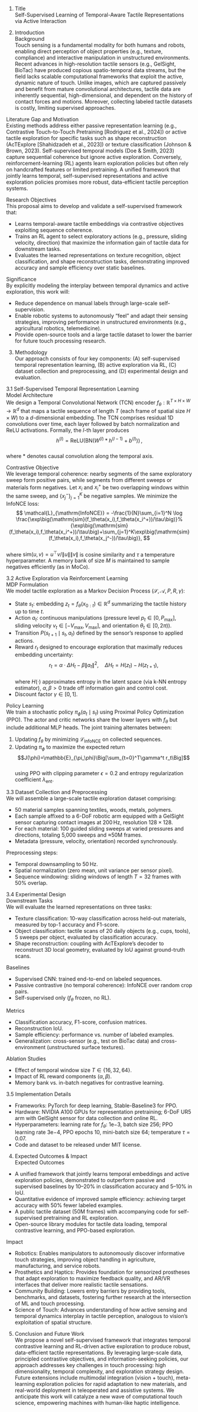 1. Title  
Self-Supervised Learning of Temporal-Aware Tactile Representations via Active Interaction

2. Introduction  
Background  
Touch sensing is a fundamental modality for both humans and robots, enabling direct perception of object properties (e.g., texture, compliance) and interactive manipulation in unstructured environments. Recent advances in high-resolution tactile sensors (e.g., GelSight, BioTac) have produced copious spatio-temporal data streams, but the field lacks scalable computational frameworks that exploit the active, dynamic nature of touch. Unlike images, which are captured passively and benefit from mature convolutional architectures, tactile data are inherently sequential, high-dimensional, and dependent on the history of contact forces and motions. Moreover, collecting labeled tactile datasets is costly, limiting supervised approaches.

Literature Gap and Motivation  
Existing methods address either passive representation learning (e.g., Contrastive Touch-to-Touch Pretraining [Rodriguez et al., 2024]) or active tactile exploration for specific tasks such as shape reconstruction (AcTExplore [Shahidzadeh et al., 2023]) or texture classification (Johnson & Brown, 2023). Self-supervised temporal models (Doe & Smith, 2023) capture sequential coherence but ignore active exploration. Conversely, reinforcement-learning (RL) agents learn exploration policies but often rely on handcrafted features or limited pretraining. A unified framework that jointly learns temporal, self-supervised representations and active exploration policies promises more robust, data-efficient tactile perception systems.

Research Objectives  
This proposal aims to develop and validate a self-supervised framework that:  
- Learns temporal-aware tactile embeddings via contrastive objectives exploiting sequence coherence.  
- Trains an RL agent to select exploratory actions (e.g., pressure, sliding velocity, direction) that maximize the information gain of tactile data for downstream tasks.  
- Evaluates the learned representations on texture recognition, object classification, and shape reconstruction tasks, demonstrating improved accuracy and sample efficiency over static baselines.  

Significance  
By explicitly modeling the interplay between temporal dynamics and active exploration, this work will:  
- Reduce dependence on manual labels through large-scale self-supervision.  
- Enable robotic systems to autonomously “feel” and adapt their sensing strategies, improving performance in unstructured environments (e.g., agricultural robotics, telemedicine).  
- Provide open-source tools and a large tactile dataset to lower the barrier for future touch processing research.

3. Methodology  
Our approach consists of four key components: (A) self-supervised temporal representation learning, (B) active exploration via RL, (C) dataset collection and preprocessing, and (D) experimental design and evaluation.

3.1 Self-Supervised Temporal Representation Learning  
Model Architecture  
We design a Temporal Convolutional Network (TCN) encoder $f_\theta:\mathbb{R}^{T\times H\times W}\to\mathbb{R}^d$ that maps a tactile sequence of length $T$ (each frame of spatial size $H\times W$) to a $d$-dimensional embedding. The TCN comprises residual 1D convolutions over time, each layer followed by batch normalization and ReLU activations. Formally, the $l$-th layer produces  
$$
h^{(l)} = \mathrm{ReLU}\big(\mathrm{BN}(W^{(l)} * h^{(l-1)} + b^{(l)})\big)\,,
$$  
where $*$ denotes causal convolution along the temporal axis.

Contrastive Objective  
We leverage temporal coherence: nearby segments of the same exploratory sweep form positive pairs, while segments from different sweeps or materials form negatives. Let $x_i$ and $x_i^+$ be two overlapping windows within the same sweep, and $\{x_j^-\}_{j=1}^K$ be negative samples. We minimize the InfoNCE loss:  
$$
\mathcal{L}_{\mathrm{InfoNCE}} = -\frac{1}{N}\sum_{i=1}^N \log \frac{\exp\big(\mathrm{sim}(f_\theta(x_i),f_\theta(x_i^+))/\tau\big)}%
{\exp\big(\mathrm{sim}(f_\theta(x_i),f_\theta(x_i^+))/\tau\big)+\sum_{j=1}^K\exp\big(\mathrm{sim}(f_\theta(x_i),f_\theta(x_j^-))/\tau\big)},
$$  
where $\mathrm{sim}(u,v)=u^\top v/\|u\|\|v\|$ is cosine similarity and $\tau$ a temperature hyperparameter. A memory bank of size $M$ is maintained to sample negatives efficiently (as in MoCo).

3.2 Active Exploration via Reinforcement Learning  
MDP Formulation  
We model tactile exploration as a Markov Decision Process $(\mathcal{S},\mathcal{A},P,R,\gamma)$:  
- State $s_t$: embedding $z_t = f_\theta(x_{0:t})\in\mathbb{R}^d$ summarizing the tactile history up to time $t$.  
- Action $a_t$: continuous manipulations (pressure level $p_t\in[0,P_{\max}]$, sliding velocity $v_t\in[-V_{\max},V_{\max}]$, and orientation $\theta_t\in[0,2\pi)$).  
- Transition $P(s_{t+1}\mid s_t,a_t)$ defined by the sensor’s response to applied actions.  
- Reward $r_t$ designed to encourage exploration that maximally reduces embedding uncertainty:  
  $$r_t = \alpha\cdot\Delta H_t - \beta \|a_t\|^2,\quad \Delta H_t = H(z_t)-H(z_{t+1}),$$  
  where $H(\cdot)$ approximates entropy in the latent space (via k-NN entropy estimator), $\alpha,\beta>0$ trade off information gain and control cost.  
- Discount factor $\gamma\in[0,1]$.

Policy Learning  
We train a stochastic policy $\pi_\phi(a_t\mid s_t)$ using Proximal Policy Optimization (PPO). The actor and critic networks share the lower layers with $f_\theta$ but include additional MLP heads. The joint training alternates between:  
1. Updating $f_\theta$ by minimizing $\mathcal{L}_{\mathrm{InfoNCE}}$ on collected sequences.  
2. Updating $\pi_\phi$ to maximize the expected return  
   $$J(\phi)=\mathbb{E}_{\pi_\phi}\Big[\sum_{t=0}^T\gamma^t r_t\Big]$$  
   using PPO with clipping parameter $\epsilon=0.2$ and entropy regularization coefficient $\lambda_{\mathrm{ent}}$.

3.3 Dataset Collection and Preprocessing  
We will assemble a large-scale tactile exploration dataset comprising:  
- 50 material samples spanning textiles, woods, metals, polymers.  
- Each sample affixed to a 6-DoF robotic arm equipped with a GelSight sensor capturing contact images at 200 Hz, resolution $128\times128$.  
- For each material: 100 guided sliding sweeps at varied pressures and directions, totaling 5,000 sweeps and $\approx$50M frames.  
- Metadata (pressure, velocity, orientation) recorded synchronously.  

Preprocessing steps:  
- Temporal downsampling to 50 Hz.  
- Spatial normalization (zero mean, unit variance per sensor pixel).  
- Sequence windowing: sliding windows of length $T=32$ frames with 50% overlap.

3.4 Experimental Design  
Downstream Tasks  
We will evaluate the learned representations on three tasks:  
- Texture classification: 10-way classification across held-out materials, measured by top-1 accuracy and F1-score.  
- Object classification: tactile scans of 20 daily objects (e.g., cups, tools), 5 sweeps per object, evaluated by classification accuracy.  
- Shape reconstruction: coupling with AcTExplore’s decoder to reconstruct 3D local geometry, evaluated by IoU against ground-truth scans.

Baselines  
- Supervised CNN: trained end-to-end on labeled sequences.  
- Passive contrastive (no temporal coherence): InfoNCE over random crop pairs.  
- Self-supervised only ($f_\theta$ frozen, no RL).  

Metrics  
- Classification accuracy, F1-score, confusion matrices.  
- Reconstruction IoU.  
- Sample efficiency: performance vs. number of labeled examples.  
- Generalization: cross-sensor (e.g., test on BioTac data) and cross-environment (unstructured surface textures).

Ablation Studies  
- Effect of temporal window size $T\in\{16,32,64\}$.  
- Impact of RL reward components ($\alpha,\beta$).  
- Memory bank vs. in-batch negatives for contrastive learning.

3.5 Implementation Details  
- Frameworks: PyTorch for deep learning, Stable-Baseline3 for PPO.  
- Hardware: NVIDIA A100 GPUs for representation pretraining; 6-DoF UR5 arm with GelSight sensor for data collection and online RL.  
- Hyperparameters: learning rate for $f_\theta$: $1\mathrm{e}{-3}$, batch size 256; PPO learning rate $3\mathrm{e}{-4}$, PPO epochs 10, mini-batch size 64; temperature $\tau=0.07$.  
- Code and dataset to be released under MIT license.

4. Expected Outcomes & Impact  
Expected Outcomes  
- A unified framework that jointly learns temporal embeddings and active exploration policies, demonstrated to outperform passive and supervised baselines by 10–20% in classification accuracy and 5–10% in IoU.  
- Quantitative evidence of improved sample efficiency: achieving target accuracy with 50% fewer labeled examples.  
- A public tactile dataset (50M frames) with accompanying code for self-supervised pretraining and RL exploration.  
- Open-source library modules for tactile data loading, temporal contrastive learning, and PPO-based exploration.

Impact  
- Robotics: Enables manipulators to autonomously discover informative touch strategies, improving object handling in agriculture, manufacturing, and service robots.  
- Prosthetics and Haptics: Provides foundation for sensorized prostheses that adapt exploration to maximize feedback quality, and AR/VR interfaces that deliver more realistic tactile sensations.  
- Community Building: Lowers entry barriers by providing tools, benchmarks, and datasets, fostering further research at the intersection of ML and touch processing.  
- Science of Touch: Advances understanding of how active sensing and temporal dynamics interplay in tactile perception, analogous to vision’s exploitation of spatial structure.

5. Conclusion and Future Work  
We propose a novel self-supervised framework that integrates temporal contrastive learning and RL-driven active exploration to produce robust, data-efficient tactile representations. By leveraging large-scale data, principled contrastive objectives, and information-seeking policies, our approach addresses key challenges in touch processing: high dimensionality, temporal complexity, and exploration strategy design. Future extensions include multimodal integration (vision + touch), meta-learning exploration policies for rapid adaptation to new materials, and real-world deployment in teleoperated and assistive systems. We anticipate this work will catalyze a new wave of computational touch science, empowering machines with human-like haptic intelligence.